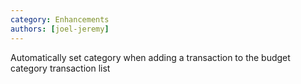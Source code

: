 ```yaml
---
category: Enhancements
authors: [joel-jeremy]
---
```


Automatically set category when adding a transaction to the budget category transaction list
